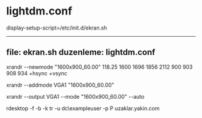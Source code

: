 # lightdm.conf
display-setup-script=/etc/init.d/ekran.sh

---
file: ekran.sh
duzenleme: lightdm.conf
---

xrandr --newmode "1600x900_60.00"  118.25  1600 1696 1856 2112  900 903 908 934 +hsync +vsync

xrandr --addmode VGA1 "1600x900_60.00"

xrandr --output VGA1 --mode "1600x900_60.00" --auto

rdesktop -f -b -k tr -u dc\exampleuser -p P  uzaklar.yakin.com
